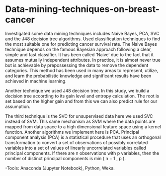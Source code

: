 # Data-mining-techniques-on-breast-cancer
Investigated some data mining techniques includes Naive Bayes, PCA, SVC and the J48 decision tree algorithms. 
Used classification techniques to find the most suitable one for predicting cancer survival rate. 
The Naive Bayes technique depends on the famous Bayesian approach following a clear, simple and fast classifier. It has been called ‘Naive’ due to the fact that it assumes mutually independent attributes. In practice, it is almost never true but is achievable by prepossessing the data to remove the dependent categories. This method has been used in many areas to represent, utilize, and learn the probabilistic knowledge and significant results have been achieved in machine learning.

Another technique we used J48 decision tree. In this study, we build a decision tree according to its gain level and entropy calculation. The root is set based on the higher gain and from this we can also predict rule for our assumption. 

The third technique is the SVC for unsupervised data here we used SVC instead of SVM. This same mechanism as SVM where the data points are mapped from data space to a high dimensional feature space using a kernel function.
Another algorithms we implement here is PCA. Principal component analysis (PCA) is a statistical procedure that uses an orthogonal transformation to convert a set of observations of possibly correlated variables into a set of values of linearly uncorrelated variables called principal components. If there are n observations with p variables, then the number of distinct principal components is min ( n − 1 , p ).

-Tools: Anaconda (Jupyter Notebook), Python, Weka.
